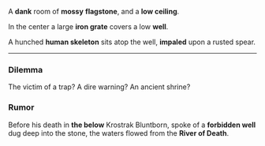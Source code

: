 A **dank** room of **mossy** **flagstone**, and a **low ceiling**. 

In the center a large **iron grate** covers a low **well**.

A hunched **human skeleton** sits atop the well, **impaled** upon a rusted spear.

---

### Dilemma

The victim of a trap? A dire warning? An ancient shrine?

### Rumor

Before his death in **the below** Krostrak Bluntborn, spoke of a **forbidden well** dug deep into the stone, the waters flowed from the **River of Death**.

